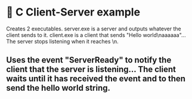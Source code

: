 # 📐  C Client-Server example

Creates 2 executables. server.exe is a server and outputs whatever the client sends to it. client.exe is a client that sends "Hello world\naaaaaa"... The server stops listening when it reaches \n.

Uses the event "ServerReady" to notify the client that the server is listening... The client waits until it has received the event and to then send the hello world string.
---
